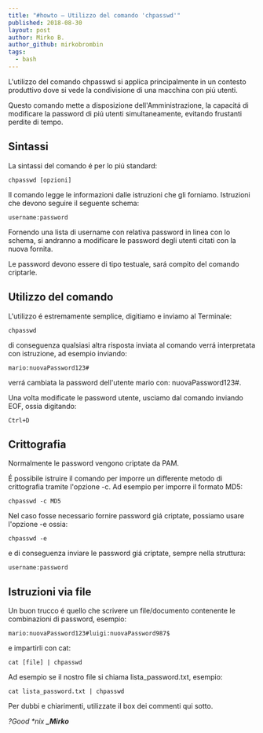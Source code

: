 ```yaml
---
title: "#howto – Utilizzo del comando 'chpasswd'"
published: 2018-08-30
layout: post
author: Mirko B.
author_github: mirkobrombin
tags:
  - bash
---
```

<!-- wp:paragraph --><p>L'utilizzo del comando chpasswd si applica principalmente in un contesto produttivo dove si vede la condivisione di una macchina con piú utenti.</p><!-- /wp:paragraph --><!-- wp:paragraph --><p>Questo comando mette a disposizione dell'Amministrazione, la capacitá di modificare la password di piú utenti simultaneamente, evitando frustanti perdite di tempo.</p><!-- /wp:paragraph --><!-- wp:heading --><h2>Sintassi</h2><!-- /wp:heading --><!-- wp:paragraph --><p>La sintassi del comando é per lo piú standard:</p><!-- /wp:paragraph --><!-- wp:preformatted --><pre><code class="language-bash">chpasswd [opzioni]</code></pre><!-- /wp:preformatted --><!-- wp:paragraph --><p>Il comando legge le informazioni dalle istruzioni che gli forniamo. Istruzioni che devono seguire il seguente schema:</p><!-- /wp:paragraph --><!-- wp:preformatted --><pre><code class="language-bash">username:password</code></pre><!-- /wp:preformatted --><!-- wp:paragraph --><p>Fornendo una lista di username con relativa password in linea con lo schema, si andranno a modificare le password degli utenti citati con la nuova fornita.</p><!-- /wp:paragraph --><!-- wp:paragraph --><p>Le password devono essere di tipo testuale, sará compito del comando criptarle.</p><!-- /wp:paragraph --><!-- wp:heading --><h2>Utilizzo del comando</h2><!-- /wp:heading --><!-- wp:paragraph --><p>L'utilizzo é estremamente semplice, digitiamo e inviamo al Terminale:</p><!-- /wp:paragraph --><!-- wp:preformatted --><pre><code class="language-bash">chpasswd</code></pre><!-- /wp:preformatted --><!-- wp:paragraph --><p>di conseguenza qualsiasi altra risposta inviata al comando verrá interpretata con istruzione, ad esempio inviando:</p><!-- /wp:paragraph --><!-- wp:preformatted --><pre><code class="language-bash">mario:nuovaPassword123#</code></pre><!-- /wp:preformatted --><!-- wp:paragraph --><p>verrá cambiata la password dell'utente mario con: nuovaPassword123#.</p><!-- /wp:paragraph --><!-- wp:paragraph --><p>Una volta modificate le password utente, usciamo dal comando inviando EOF, ossia digitando:</p><!-- /wp:paragraph --><!-- wp:preformatted --><pre><code>Ctrl+D</code></pre><!-- /wp:preformatted --><!-- wp:heading --><h2>Crittografia</h2><!-- /wp:heading --><!-- wp:paragraph --><p>Normalmente le password vengono criptate da PAM.</p><!-- /wp:paragraph --><!-- wp:paragraph --><p>É possibile istruire il comando per imporre un differente metodo di crittografia tramite l'opzione -c. Ad esempio per imporre il formato MD5:</p><!-- /wp:paragraph --><!-- wp:preformatted --><pre><code class="language-bash">chpasswd -c MD5</code></pre><!-- /wp:preformatted --><!-- wp:paragraph --><p>Nel caso fosse necessario fornire password giá criptate, possiamo usare l'opzione -e ossia:</p><!-- /wp:paragraph --><!-- wp:preformatted --><pre><code class="language-bash">chpasswd -e</code></pre><!-- /wp:preformatted --><!-- wp:paragraph --><p>e di conseguenza inviare le password giá criptate, sempre nella struttura:</p><!-- /wp:paragraph --><!-- wp:preformatted --><pre><code>username:password</code></pre><!-- /wp:preformatted --><!-- wp:heading --><h2>Istruzioni via file</h2><!-- /wp:heading --><!-- wp:paragraph --><p>Un buon trucco é quello che scrivere un file/documento contenente le combinazioni di password, esempio:</p><!-- /wp:paragraph --><!-- wp:preformatted --><pre><code>mario:nuovaPassword123#luigi:nuovaPassword987$</code></pre><!-- /wp:preformatted --><!-- wp:paragraph --><p>e impartirli con cat:</p><!-- /wp:paragraph --><!-- wp:preformatted --><pre><code class="language-bash">cat [file] | chpasswd</code></pre><!-- /wp:preformatted --><!-- wp:paragraph --><p>Ad esempio se il nostro file si chiama lista_password.txt, esempio:</p><!-- /wp:paragraph --><!-- wp:preformatted --><pre><code class="language-bash">cat lista_password.txt | chpasswd</code></pre><!-- /wp:preformatted --><!-- wp:paragraph --><p>Per dubbi e chiarimenti, utilizzate il box dei commenti qui sotto.</p><!-- /wp:paragraph --><!-- wp:paragraph --><p><em>?Good *nix&nbsp;</em><strong><em>_Mirko</em></strong></p><!-- /wp:paragraph -->